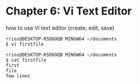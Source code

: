 # Chapter 6: Vi Text Editor

how to use Vi text editor (create, edit, save)

```
rrios@DESKTOP-R5D6OQB MINGW64 ~/documents
$ vi firstfile

rrios@DESKTOP-R5D6OQB MINGW64 ~/documents
$ cat firstfile
first
file
few lines

```

